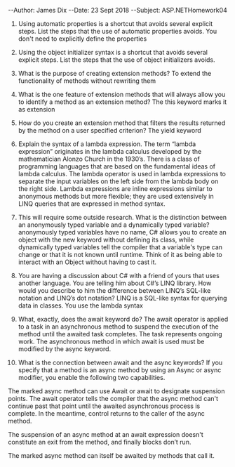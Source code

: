 --Author: James Dix
--Date: 23 Sept 2018
--Subject: ASP.NETHomework04


1. Using automatic properties is a shortcut that avoids several explicit steps. List the steps that the use of automatic properties avoids.
You don't need to explicitly define the properties

2. Using the object initializer syntax is a shortcut that avoids several explicit steps. List the steps that the use of object initializers avoids.
3. What is the purpose of creating extension methods?
To extend the functionality of methods without rewriting them

4. What is the one feature of extension methods that will always allow you to identify a method as an extension method?
The this keyword marks it as extension

5. How do you create an extension method that filters the results returned by the method on a user specified criterion?
The yield keyword

6. Explain the syntax of a lambda expression. The term “lambda expression” originates in the lambda calculus developed by the mathematician Alonzo Church in the 1930’s. There is a class of programming languages that are based on the fundamental ideas of lambda calculus.
The lambda operator is used in lambda expressions to separate the input variables on the left side from the lambda body on the right side. Lambda expressions are inline expressions similar to anonymous methods but more flexible; they are used extensively in LINQ queries that are expressed in method syntax.

7. This will require some outside research. What is the distinction between an anonymously typed variable and a dynamically typed variable?
anonymously typed variables have no name, C# allows you to create an object with the new keyword without defining its class, while dynamically typed variables tell the compiler that a variable's type can change or that it is not known until runtime. Think of it as being able to interact with an Object without having to cast it.

8. You are having a discussion about C# with a friend of yours that uses another language. You are telling him about C#’s LINQ library. How would you describe to him the difference between LINQ’s SQL-like notation and LINQ’s dot notation?
LINQ is a SQL-like syntax for querying data in classes. You use the lambda syntax

9. What, exactly, does the await keyword do?
The await operator is applied to a task in an asynchronous method to suspend the execution of the method until the awaited task completes. The task represents ongoing work. The asynchronous method in which await is used must be modified by the async keyword.

10. What is the connection between await and the async keywords?
If you specify that a method is an async method by using an Async or async modifier, you enable the following two capabilities.

The marked async method can use Await or await to designate suspension points. The await operator tells the compiler that the async method can't continue past that point until the awaited asynchronous process is complete. In the meantime, control returns to the caller of the async method.

The suspension of an async method at an await expression doesn't constitute an exit from the method, and finally blocks don’t run.

The marked async method can itself be awaited by methods that call it.